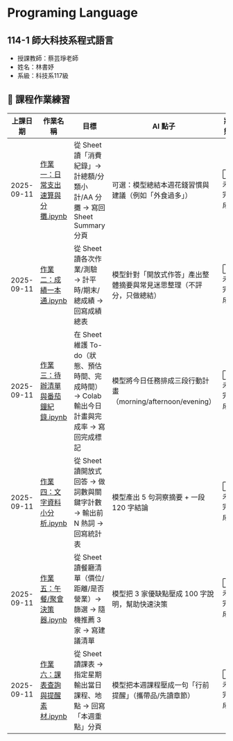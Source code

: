# Programing Language
## 114-1 師大科技系程式語言
- 授課教師：蔡芸琤老師
- 姓名：林書妤
- 系級：科技系117級

## 📝 課程作業練習

| 上課日期  | 作業名稱 | 目標 | AI 點子 | 狀態 |
|-----------|------------------------------|------------------------------------------------------------|------------------------------------------------------------|--------|
| 2025-09-11 | [作業一：日常支出速算與分攤.ipynb](hw_1_日常支出速算與分攤.ipynb) | 從 Sheet 讀「消費紀錄」→ 計總額/分類小計/AA 分攤 → 寫回 Sheet Summary 分頁 | 可選：模型總結本週花錢習慣與建議（例如「外食過多」） | ⬜ 未完成 |
| 2025-09-11 | [作業二：成績一本通.ipynb]() | 從 Sheet 讀各次作業/測驗 → 計平時/期末/總成績 → 回寫成績總表 | 模型針對「開放式作答」產出整體摘要與常見迷思整理（不評分，只做總結） | ⬜ 未完成 |
| 2025-09-11 | [作業三：待辦清單與番茄鐘紀錄.ipynb]() | 在 Sheet 維護 To-do（狀態、預估時間、完成時間）→ Colab 輸出今日計畫與完成率 → 寫回完成標記 | 模型將今日任務排成三段行動計畫（morning/afternoon/evening） | ⬜ 未完成 |
| 2025-09-11 | [作業四：文字資料小分析.ipynb]() | 從 Sheet 讀開放式回答 → 做詞數與關鍵字計數 → 輸出前 N 熱詞 → 回寫統計表 | 模型產出 5 句洞察摘要 + 一段 120 字結論 | ⬜ 未完成 |
| 2025-09-11 | [作業五：午餐/聚會決策器.ipynb]() | 從 Sheet 讀餐廳清單（價位/距離/是否營業）→ 篩選 → 隨機推薦 3 家 → 寫建議清單 | 模型把 3 家優缺點壓成 100 字說明，幫助快速決策 | ⬜ 未完成 |
| 2025-09-11 | [作業六：課表查詢與提醒素材.ipynb]() | 從 Sheet 讀課表 → 指定星期輸出當日課程、地點 → 回寫「本週重點」分頁 | 模型把本週課程壓成一句「行前提醒」（攜帶品/先讀章節） | ⬜ 未完成 |



